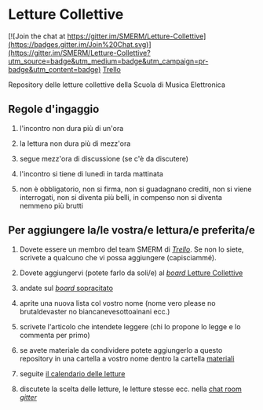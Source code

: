 # Letture Collettive

[![Join the chat at https://gitter.im/SMERM/Letture-Collettive](https://badges.gitter.im/Join%20Chat.svg)](https://gitter.im/SMERM/Letture-Collettive?utm_source=badge&utm_medium=badge&utm_campaign=pr-badge&utm_content=badge)
[Trello](https://trello.com/b/doSr0A3S/letture-collettive)

Repository delle letture collettive della Scuola di Musica Elettronica

## Regole d'ingaggio

1. l'incontro non dura più di un'ora 

1. la lettura non dura più di mezz'ora 

1. segue mezz'ora di discussione (se c'è da discutere) 

1. l'incontro si tiene di lunedì in tarda mattinata 

1. non è obbligatorio, non si firma, non si guadagnano crediti, non  si viene interrogati, non si diventa più  belli,  in  compenso  non  si 
   diventa nemmeno più brutti 

## Per aggiungere la/le vostra/e lettura/e preferita/e

1. Dovete essere un membro del team SMERM di [*Trello*](https://trello.com/smerm). Se non lo siete, scrivete a qualcuno che vi possa aggiungere (capisciammé).

1. Dovete aggiungervi (potete farlo da soli/e) al [*board* Letture Collettive](https://trello.com/b/doSr0A3S/letture-collettive)

1. andate sul [*board* sopracitato](https://trello.com/b/doSr0A3S/letture-collettive)

1. aprite  una  nuova  lista  col  vostro  nome  (nome  vero  please  no brutaldevaster no biancanevesottoainani ecc.) 

1. scrivete l'articolo che intendete leggere (chi lo propone lo legge  e lo commenta per primo) 

1. se avete materiale da condividere potete aggiungerlo a questo repository in
	 una cartella a vostro nome dentro la cartella [materiali](https://github.com/SMERM/Letture-Collettive/tree/master/materiali)

1. seguite [il calendario delle letture](https://calendar.google.com/calendar/embed?src=6oucbe37696dvrl5gvghbskis4%40group.calendar.google.com&ctz=Europe/Rome)

1. discutete la scelta delle letture, le letture stesse ecc. nella [chat room *gitter*](https://gitter.im/SMERM/Letture-Collettive?utm_source=badge&utm_medium=badge&utm_campaign=pr-badge&utm_content=badge)

